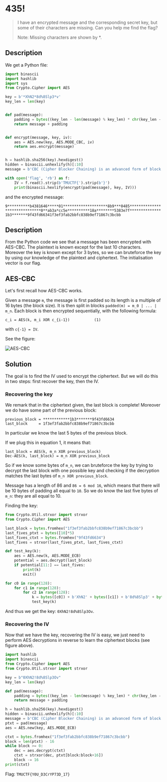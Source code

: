 # 435!

> I have an encrypted message and the corresponding secret key, but some of their characters are missing. Can you help me find the flag?
>
> Note: Missing characters are shown by *.

## Description

We get a Python file:
```python
import binascii
import hashlib
import sys
from Crypto.Cipher import AES

key = b'*XhN2*8d%8Slp3*v'
key_len = len(key)


def pad(message):
    padding = bytes((key_len - len(message) % key_len) * chr(key_len - len(message) % key_len), encoding='utf-8')
    return message + padding


def encrypt(message, key, iv):
    aes = AES.new(key, AES.MODE_CBC, iv)
    return aes.encrypt(message)


h = hashlib.sha256(key).hexdigest()
hidden = binascii.unhexlify(h)[:10]
message = b'CBC (Cipher Blocker Chaining) is an advanced form of block cipher encryption' + hidden

with open('flag', 'rb') as f:
    IV = f.read().strip(b'TMUCTF{').strip(b'}')
    print(binascii.hexlify(encrypt(pad(message), key, IV)))
```
and the encrypted message:

```9**********b4381646*****01********************8b9***0485******************************0**ab3a*cc5e**********18a********5383e7f**************1b3*******9f43fd66341f3ef3fab2bbfc838b9ef71867c3bcbb```

## Description

From the Python code we see that a message has been encrypted with AES-CBC.
The plaintext is known except for the last 10 characters.
Moreover the key is known except for 3 bytes, so we can bruteforce the key by using our knowledge of the plaintext and ciphertext.
The initialisation vector is our flag.

## AES-CBC

Let's first recall how AES-CBC works.

Given a message `m`, the message is first padded so its length is a multiple of 16 bytes (the block size).
It is then split in blocks `padded(m) = m_0 | ... | m_n`.
Each block is then encrypted sequentially, with the following formula:

```
c_i = AES(k, m_i XOR c_{i-1})           (1)
```
with `c{-1} = IV`.

See the figure:

![AES-CBC](https://upload.wikimedia.org/wikipedia/commons/thumb/8/80/CBC_encryption.svg/600px-CBC_encryption.svg.png)

## Solution

The goal is to find the IV used to encrypt the ciphertext. But we will do this in two steps: first recover the key, then the IV.

### Recovering the key

We remark that in the ciphertext given, the last block is complete!
Moreover we do have some part of the previous block:
```
previous_block = ************1b3*******9f43fd6634
last_block     = 1f3ef3fab2bbfc838b9ef71867c3bcbb
```

In particular we know the last 5 bytes of the previous block.

If we plug this in equation 1, it means that:
```
last_block = AES(k, m_n XOR previous_block)
Dec-AES(k, last_block) = m_n XOR previous_block
```

So if we know some bytes of `m_n`, we can bruteforce the key by trying to decrypt the last block with one possible key and checking if the decryption matches the last bytes of `m_n XOR previous_block`.

Message has a length of 86 and `86 = 6 mod 16`, which means that there will be 10 bytes of padding all equal to `10`. So we do know the last five bytes of `m_n`: they are all equal to 10.

Finding the key:
```python
from Crypto.Util.strxor import strxor
from Crypto.Cipher import AES

last_block = bytes.fromhex("1f3ef3fab2bbfc838b9ef71867c3bcbb")
last_fives_ptxt = bytes([10]*5)
last_fives_ctxt = bytes.fromhex("9f43fd6634")
last_fives = strxor(last_fives_ptxt, last_fives_ctxt)

def test_key(k):
    aes = AES.new(k, AES.MODE_ECB)
    potential = aes.decrypt(last_block)
    if potential[11:] == last_fives:
        print(k)
        exit()

for c0 in range(128):
    for c1 in range(128):
        for c2 in range(128):
            k = bytes([c0]) + b'XhN2' + bytes([c1]) + b'8d%8Slp3' + bytes([c2]) + b'v'
            test_key(k)
```

And thus we get the key: `0XhN2!8d%8Slp3Ov`.

### Recovering the IV

Now that we have the key, recovering the IV is easy, we just need to perform AES decryptions in reverse to learn the ciphertext blocks (see figure above).

```python
import hashlib
import binascii
from Crypto.Cipher import AES
from Crypto.Util.strxor import strxor

key = b"0XhN2!8d%8Slp3Ov"
key_len = len(key)

def pad(message):
    padding = bytes((key_len - len(message) % key_len) * chr(key_len - len(message) % key_len), encoding='utf-8')
    return message + padding

h = hashlib.sha256(key).hexdigest()
hidden = binascii.unhexlify(h)[:10]
message = b'CBC (Cipher Blocker Chaining) is an advanced form of block cipher encryption' + hidden
ptxt = pad(message)
aes = AES.new(key, AES.MODE_ECB)

ctxt = bytes.fromhex("1f3ef3fab2bbfc838b9ef71867c3bcbb")
block = len(ptxt) - 16
while block >= 0:
    dec = aes.decrypt(ctxt)
    ctxt = strxor(dec, ptxt[block:block+16])
    block -= 16
print(ctxt)
```

Flag: `TMUCTF{Y0U_D3CrYP73D_17}`